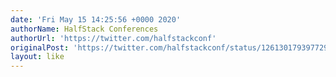 ```yaml
---
date: 'Fri May 15 14:25:56 +0000 2020'
authorName: HalfStack Conferences
authorUrl: 'https://twitter.com/halfstackconf'
originalPost: 'https://twitter.com/halfstackconf/status/1261301793977298944'
layout: like
---
```

